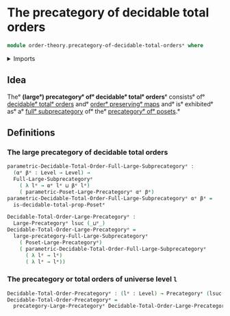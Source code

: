 # The precategory of decidable total orders

```agda
module order-theory.precategory-of-decidable-total-ordersᵉ where
```

<details><summary>Imports</summary>

```agda
open import category-theory.full-large-subprecategoriesᵉ
open import category-theory.large-precategoriesᵉ
open import category-theory.precategoriesᵉ

open import foundation.universe-levelsᵉ

open import order-theory.decidable-total-ordersᵉ
open import order-theory.precategory-of-posetsᵉ
```

</details>

## Idea

Theᵉ **(largeᵉ) precategoryᵉ ofᵉ decidableᵉ totalᵉ orders**ᵉ consistsᵉ ofᵉ
[decidableᵉ totalᵉ orders](order-theory.decidable-total-orders.mdᵉ) andᵉ
[orderᵉ preservingᵉ maps](order-theory.order-preserving-maps-posets.mdᵉ) andᵉ isᵉ
exhibitedᵉ asᵉ aᵉ
[fullᵉ subprecategory](category-theory.full-large-subprecategories.mdᵉ) ofᵉ theᵉ
[precategoryᵉ ofᵉ posets](order-theory.precategory-of-posets.md).ᵉ

## Definitions

### The large precategory of decidable total orders

```agda
parametric-Decidable-Total-Order-Full-Large-Subprecategoryᵉ :
  (αᵉ βᵉ : Level → Level) →
  Full-Large-Subprecategoryᵉ
    ( λ lᵉ → αᵉ lᵉ ⊔ βᵉ lᵉ)
    ( parametric-Poset-Large-Precategoryᵉ αᵉ βᵉ)
parametric-Decidable-Total-Order-Full-Large-Subprecategoryᵉ αᵉ βᵉ =
  is-decidable-total-prop-Posetᵉ

Decidable-Total-Order-Large-Precategoryᵉ :
  Large-Precategoryᵉ lsuc (_⊔ᵉ_)
Decidable-Total-Order-Large-Precategoryᵉ =
  large-precategory-Full-Large-Subprecategoryᵉ
    ( Poset-Large-Precategoryᵉ)
    ( parametric-Decidable-Total-Order-Full-Large-Subprecategoryᵉ
      ( λ lᵉ → lᵉ)
      ( λ lᵉ → lᵉ))
```

### The precategory or total orders of universe level `l`

```agda
Decidable-Total-Order-Precategoryᵉ : (lᵉ : Level) → Precategoryᵉ (lsuc lᵉ) lᵉ
Decidable-Total-Order-Precategoryᵉ =
  precategory-Large-Precategoryᵉ Decidable-Total-Order-Large-Precategoryᵉ
```